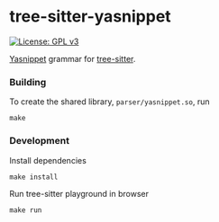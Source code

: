 tree-sitter-yasnippet
================

[![License: GPL v3](https://img.shields.io/badge/License-GPLv3-blue.svg)](https://www.gnu.org/licenses/gpl-3.0)

[Yasnippet](https://joaotavora.github.io/yasnippet/index.html) grammar for [tree-sitter](https://github.com/tree-sitter/tree-sitter).

### Building

To create the shared library, `parser/yasnippet.so`, run

```shell
make
```

### Development

Install dependencies
```shell
make install
```

Run tree-sitter playground in browser

```shell
make run
```
